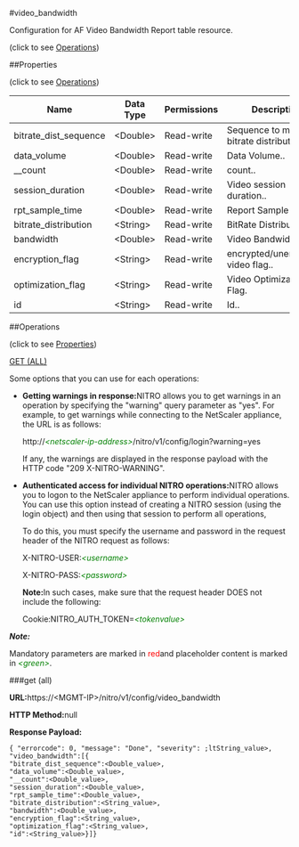 #video_bandwidth



Configuration for AF Video Bandwidth Report table resource.

<span>(click to see [Operations](#operations))</span>



##Properties 

<span>(click to see [Operations](#operations))</span>





<table><thead><tr><th>Name</th><th>Data Type</th><th>Permissions</th><th>Description</th></tr></thead><tbody><tr><td>bitrate_dist_sequence</td><td>&lt;Double></td><td>Read-write</td><td>Sequence to maintain bitrate distribution ..</td></tr><tr><td>data_volume</td><td>&lt;Double></td><td>Read-write</td><td>Data Volume..</td></tr><tr><td>__count</td><td>&lt;Double></td><td>Read-write</td><td>count..</td></tr><tr><td>session_duration</td><td>&lt;Double></td><td>Read-write</td><td>Video session duration..</td></tr><tr><td>rpt_sample_time</td><td>&lt;Double></td><td>Read-write</td><td>Report Sample time..</td></tr><tr><td>bitrate_distribution</td><td>&lt;String></td><td>Read-write</td><td>BitRate Distribution..</td></tr><tr><td>bandwidth</td><td>&lt;Double></td><td>Read-write</td><td>Video Bandwidth.</td></tr><tr><td>encryption_flag</td><td>&lt;String></td><td>Read-write</td><td>encrypted/unencrypted video flag..</td></tr><tr><td>optimization_flag</td><td>&lt;String></td><td>Read-write</td><td>Video Optimization Flag.</td></tr><tr><td>id</td><td>&lt;String></td><td>Read-write</td><td>Id..</td></tr></tbody></table>

##Operations 

<span>(click to see [Properties](#properties))</span>





[GET (ALL)](#get-all)





Some options that you can use for each operations:

<ul><li><p><b>Getting warnings in response:</b>NITRO allows you to get warnings in an operation by specifying the "warning" query parameter as "yes". For example, to get warnings while connecting to the NetScaler appliance, the URL is as follows:</p><p>http://<span style="color:green;font-style:italic;">&lt;netscaler-ip-address&gt;</span>/nitro/v1/config/login?warning=yes</p><p>If any, the warnings are displayed in the response payload with the HTTP code "209 X-NITRO-WARNING".</p></li><li><p><b>Authenticated access for individual NITRO operations:</b>NITRO allows you to logon to the NetScaler appliance to perform individual operations. You can use this option instead of creating a NITRO session (using the login object) and then using that session to perform all operations,</p><p>To do this, you must specify the username and password in the request header of the NITRO request as follows:</p><p>X-NITRO-USER:<span style="color:green;font-style:italic;">&lt;username&gt;</span></p><p>X-NITRO-PASS:<span style="color:green;font-style:italic;">&lt;password&gt;</span></p><p><b>Note:</b>In such cases, make sure that the request header DOES not include the following:</p><p>Cookie:NITRO_AUTH_TOKEN=<span style="color:green;font-style:italic;">&lt;tokenvalue&gt;</span></p></li></ul>







***Note:*** 

Mandatory parameters are marked in <span style="color:#FF0000;">red</span>and placeholder content is marked in <span style="color:green;font-style:italic">&lt;green&gt;</span>.



###get (all)







<b>URL:</b>https://&lt;MGMT-IP&gt;/nitro/v1/config/video_bandwidth

<b>HTTP Method:</b>null

<b>Response Payload: </b>
```
{ "errorcode": 0, "message": "Done", "severity": ;ltString_value>, "video_bandwidth":[{
"bitrate_dist_sequence":<Double_value>,
"data_volume":<Double_value>,
"__count":<Double_value>,
"session_duration":<Double_value>,
"rpt_sample_time":<Double_value>,
"bitrate_distribution":<String_value>,
"bandwidth":<Double_value>,
"encryption_flag":<String_value>,
"optimization_flag":<String_value>,
"id":<String_value>}]}
```







